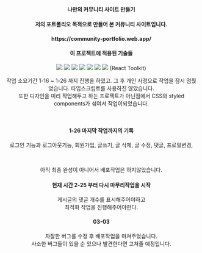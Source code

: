<div align="center">
  <h4>나만의 커뮤니티 사이트 만들기<h4>
  
  <p>저의 포트폴리오 목적으로 만들어 본 커뮤니티 사이트입니다. </p>
  
  <h4>https://community-portfolio.web.app/</h4>
  
  <h4>이 프로젝트에 적용된 기술들</h4>
  <img src="https://img.shields.io/badge/HTML5-E34F26?style=flat&logo=HTML5&logoColor=white" />
  <img src="https://img.shields.io/badge/CSS3-1572B6?style=flat&logo=CSS3&logoColor=white" />
  <img src="https://img.shields.io/badge/Javascript-F7DF1E?style=flat&logo=Javascript&logoColor=white" />
  <img src="https://img.shields.io/badge/React-61DAFB?style=flat&logo=React&logoColor=white" />
  <img src="https://img.shields.io/badge/Firebase-FFCA28?style=flat&logo=Firebase&logoColor=white" />
  <img src="https://img.shields.io/badge/ReactRouter-CA4245?style=flat&logo=ReactRouter&logoColor=white" />
  <img src="https://img.shields.io/badge/Redux-764ABC?style=flat&logo=Redux&logoColor=white" /> (React Toolkit)
  
  <p>작업 소요기간 1-16 ~ 1-26 까지 진행을 하였고. 그 후 개인 사정으로 작업을 잠시 멈췄었습니다.
  타입스크립트를 사용하진 않았습니다. <br/>또한 디자인을 미리 작업해두고 하는 프로젝트가 아닌점에서 CSS와 styled components가 섞여서 작업이되었습니다.</p><br/>
  
  <h4>1-26 마지막 작업까지의 기록</h4>
  <p>로그인 기능과 로그아웃기능, 회원가입, 글쓰기, 글 삭제, 글 수정, 댓글, 프로필변경,</p><br/>
  <p>아직 최종 완성이 아니어서 배포작업은 하지않았습니다.</p>
  
  <h4>현재 시간 2-25 부터 다시 마무리작업을 시작</h4>
    <p>게시글의 댓글 개수를 표시해주어야하고 <br/>
    최적화 작업을 진행해주어야한다.</p>

 <h4>03-03</h4>
  <p>자잘한 버그를 수정 후 배포작업을 마쳐주었습니다.<br/>
    사소한 버그들이 있을 순 있으나 발견한다면 고쳐줄 예정입니다.</p>
</div>

